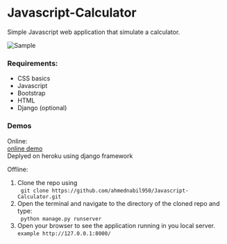 # Javascript-Calculator
Simple Javascript web application that simulate a calculator.

![Sample]("https://github.com/ahmednabil950/Javascript-Calculator/blob/master/img/Selection_075.png")

### Requirements:
* CSS basics
* Javascript
* Bootstrap
* HTML
* Django (optional)

### Demos
Online: </br>
[online demo](https://rocky-plateau-72116.herokuapp.com/) </br>
Deplyed on heroku using django framework


Offline:
1. Clone the repo using </br>
``` git clone https://github.com/ahmednabil950/Javascript-Calculator.git```
2. Open the terminal and navigate to the directory of the cloned repo and type: </br>
``` python manage.py runserver```
3. Open your browser to see the application running in you local server. </br>
``` example http://127.0.0.1:8000/ ```

